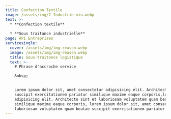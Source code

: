 ```yaml
---
title: Confection Textile
image: /assets/img/2 Industrie-min.webp
text: >-
  * **Confection textile**
  
  * **Sous traitance industrielle**  
page: API Entreprises
servicesingle:
  cover: /assets/img/img-reason.webp
  image: /assets/img/img-reason.webp
  title: Sous-traitance logistique
  text: >-
    # Phrase d'accroche service

    &nbsp;
    

    Lorem ipsum dolor sit, amet consectetur adipisicing elit. Architecto sint et laboriosam voluptatem quam beatae
    suscipit exercitationem pariatur similique maxime eaque corporis,lorem ipsum dolor sit, amet consectetur
    adipisicing elit. Architecto sint et laboriosam voluptatem quam beatae suscipit exercitationem pariatur
    similique maxime eaque corporis, lorem ipsum dolor sit, amet consectetur adipisicing elit. Architecto sint et
    laboriosam voluptatem quam beatae suscipit exercitationem pariatur similique maxime eaque corporis
---
```

